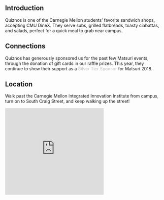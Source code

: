 ## Introduction

Quiznos is one of the Carnegie Mellon students’ favorite sandwich shops, accepting CMU DineX.
They serve subs, grilled flatbreads, toasty ciabattas, and salads, perfect for a quick meal to grab near campus.

## Connections

Quiznos has generously sponsored us for the past few Matsuri events,
through the donation of gift cards in our raffle prizes.
This year, they continue to show their support as a <font color="Silver">Silver Tier Sponsor</font> for Matsuri 2018.

## Location

Walk past the Carnegie Mellon Integrated Innovation Institute from campus, turn on to South Craig Street, and keep walking up the street!

<div class="responsive">
    <iframe src="https://www.google.com/maps/embed?pb=!1m18!1m12!1m3!1d3036.351807317946!2d-79.95114008451701!3d40.44534977936176!2m3!1f0!2f0!3f0!3m2!1i1024!2i768!4f13.1!3m3!1m2!1s0x8834f2243c9171fb%3A0x7c9f7fc75c093638!2sQuiznos!5e0!3m2!1sja!2sus!4v1522687547046" width="320" height="280" frameborder="0" style="border:0" allowfullscreen></iframe>
</div>
